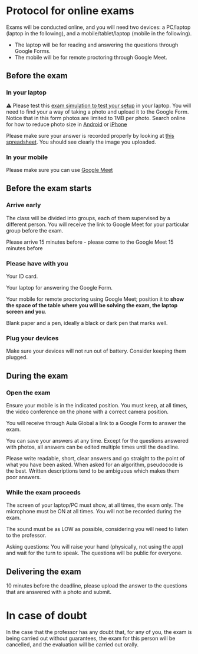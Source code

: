 # Protocol for online exams

Exams will be conducted online, and you will need two devices: a PC/laptop (laptop in the following), and a mobile/tablet/laptop (mobile in the following).

* The laptop will be for reading and answering the questions through Google Forms.
* The mobile will be for remote proctoring through Google Meet.

## Before the exam

### In your laptop 

:warning: Please test this [exam simulation to test your setup](https://forms.gle/RtNYyW4xvuZYNtYT9) in your laptop.
You will need to find your a way of taking a photo and upload it to the Google Form.
Notice that in this form photos are limited to 1MB per photo. Search online for
how to reduce photo size in [Android](https://www.google.com/search?q=android+reduce+photo+size) or [iPhone](https://www.google.com/search?q=android+reduce+photo+size)

Please make sure your answer is recorded properly by looking at [this spreadsheet](https://docs.google.com/spreadsheets/d/1LwFtLnctJqRhp1QgJ6yo4t8cMlblvYZ4MoZ_79Oxdeo/edit#). 
You should see clearly the image you uploaded.

### In your mobile

Please make sure you can use [Google Meet](https://meet.google.com/)

## Before the exam starts

### Arrive early

The class will be divided into groups, each of them supervised by a different person. You will receive the link to Google Meet for your particular group before the exam.

Please arrive 15 minutes before - please come to the Google Meet 15 minutes before

### Please have with you

Your ID card.

Your laptop for answering the Google Form.

Your mobile for remote proctoring using Google Meet; position it to **show the space of the table where you will be solving the exam, the laptop screen and you**.

Blank paper and a pen, ideally a black or dark pen that marks well.

### Plug your devices

Make sure your devices will not run out of battery. Consider keeping them plugged.

## During the exam

### Open the exam

Ensure your mobile is in the indicated position. You must keep, at all times, the video conference on the phone with a correct camera position.

You will receive through Aula Global a link to a Google Form to answer the exam.

You can save your answers at any time. Except for the questions answered with photos, all answers can be edited multiple times until the deadline.

Please write readable, short, clear answers and go straight to the point of what you have been asked. When asked for an algorithm, pseudocode is the best. Written descriptions tend to be ambiguous which makes them poor answers.


### While the exam proceeds

The screen of your laptop/PC must show, at all times, the exam only. The microphone must be ON at all times. You will not be recorded during the exam.

The sound must be as LOW as possible, considering you will need to listen to the professor.

Asking questions: You will raise your hand (physically, not using the app) and wait for the turn to speak. The questions will be public for everyone.

## Delivering the exam

10 minutes before the deadline, please upload the answer to the questions that are answered with a photo and submit.

# In case of doubt

In the case that the professor has any doubt that, for any of you, the exam is being carried out without guarantees, the exam for this person will be cancelled, and the evaluation will be carried out orally.


    
